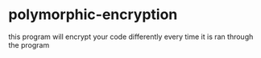 # polymorphic-encryption
this program will encrypt your code differently every time it is ran through the program
